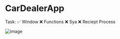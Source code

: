 # CarDealerApp

Task:
✅ Window
❌ Functions
❌ Sya
❌ Reciept Process

![image](https://github.com/ChristianJude23/CarDealerApp/assets/152279955/edb8012e-e42d-4896-adc6-de08d577d0cc)
